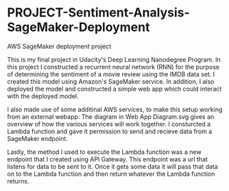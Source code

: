 # PROJECT-Sentiment-Analysis-SageMaker-Deployment
AWS SageMaker deployment project

This is my final project in Udacity's Deep Learning Nanodegree Program.
In this project I constructed a recurrent neural network (RNN) for the purpose of determining the sentiment of a movie review using the IMDB data set. I created this model using Amazon's SageMaker service. In addition, I also deployed the model and constructed a simple web app which could interact with the deployed model.

I also made use of some additinal AWS services, to make this setup working from an external webapp.
The diagram in Web App Diagram.svg gives an overview of how the various services will work together. I consturcted a Lambda function and gave it permission to send and recieve data from a SageMaker endpoint.

Lastly, the method I used to execute the Lambda function was a new endpoint that I created using API Gateway. This endpoint was a url that listens for data to be sent to it. Once it gets some data it will pass that data on to the Lambda function and then return whatever the Lambda function returns.


